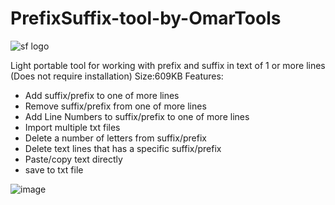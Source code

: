 # PrefixSuffix-tool-by-OmarTools
![sf logo](https://github.com/OmarTools/PrefixSuffix-tool-by-OmarTools/assets/165505995/e50be12a-b2e3-48e0-a1de-afedeb208ae9)

Light portable tool for working with prefix and suffix in text of 1 or more lines
(Does not require installation) Size:609KB
Features:
- Add suffix/prefix to one of more lines
- Remove suffix/prefix from one of more lines
- Add Line Numbers to suffix/prefix to one of more lines
- Import multiple txt files
- Delete a number of letters from suffix/prefix
- Delete text lines that has a specific suffix/prefix
- Paste/copy text directly
- save to txt file
  
![image](https://github.com/OmarTools/PrefixSuffix-tool-by-OmarTools/assets/165505995/731340e4-1797-4949-8920-614bd7df4378)
